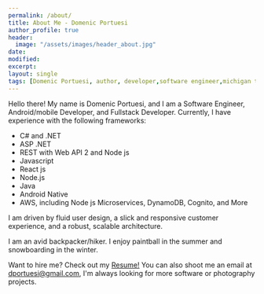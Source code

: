 ```yaml
---
permalink: /about/
title: About Me - Domenic Portuesi
author_profile: true
header:
  image: "/assets/images/header_about.jpg"
date:
modified:
excerpt:
layout: single
tags: [Domenic Portuesi, author, developer,software engineer,michigan tech, computer science]
---
```


Hello there!
My name is Domenic Portuesi, and I am a Software Engineer, Android/mobile Developer, and Fullstack Developer. Currently, I have experience with the following frameworks:

* C# and .NET 
* ASP .NET 
* REST with Web API 2 and Node js
* Javascript
* React js
* Node.js
* Java
* Android Native
* AWS, including Node js Microservices, DynamoDB, Cognito, and More

I am driven by fluid user design, a slick and responsive customer experience, and a robust, scalable architecture.

I am an avid backpacker/hiker. I enjoy paintball in the summer and snowboarding in the winter.

Want to hire me? Check out my [Resume!](https://drive.google.com/file/d/1rzwqXF4DggwHhCBnyyes-1DM2-GSz_lq/view?usp=sharing) You can also shoot me an email at dportuesi@gmail.com, I'm always looking for more software or photography projects.